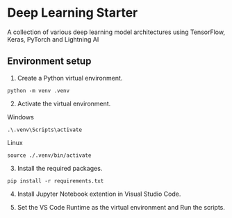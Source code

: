 # Deep Learning Starter
A collection of various deep learning model architectures using TensorFlow, Keras, PyTorch and Lightning AI

## Environment setup
1. Create a Python virtual environment.
```
python -m venv .venv
```

2. Activate the virtual environment.

Windows
```
.\.venv\Scripts\activate
```

Linux
```
source ./.venv/bin/activate
```

3. Install the required packages.
```
pip install -r requirements.txt
```

4. Install Jupyter Notebook extention in Visual Studio Code.

5. Set the VS Code Runtime as the virtual environment and Run the scripts.
